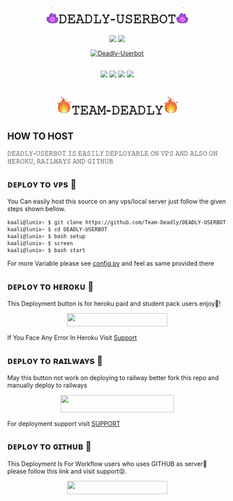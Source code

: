 <h1 align="center"><img src="./resources/geez.gif" width="28px">𝙳𝙴𝙰𝙳𝙻𝚈-𝚄𝚂𝙴𝚁𝙱𝙾𝚃<img src="./resources/geez.gif" width="28px"></h1>

<p align="center">
    <a href="https://t.me/DEADLY_SPAM_BOT"><img src="https://img.shields.io/badge/sᴜᴘᴘᴏʀᴛ%20Group-red.svg?style=for-the-badge&logo=Telegram"></a>
    <a href="https://t.me/DEADLY_SPAMBOT"><img src="https://img.shields.io/badge/ᴜᴘᴅᴀᴛᴇ%20Channel-blue.svg?style=for-the-badge&logo=Telegram"></a>
    </p>


<p align="center">
   <a href="https://github.com/Team-Deadly/DEADLY-USERBOT"><img src="https://te.legra.ph/file/1708946d4d11f914761f2.jpg" alt="Deadly-Userbot" width=400px></a>
   <br>
   <br>
</p>

<p align="center">
    <a href="https://github.com/Team-Deadly/DEADLY-USERBOT/commits/DEADLY-USERBOT"><img src="https://img.shields.io/github/last-commit/Team-Deadly/DEADLY-USERBOT?color=ff69b4&logo=github&logoColor=ff69b4&style=for-the-badge" /></a>
    <a href="https://travis-ci.com/Team-Deadly/DEADLY-USERBOT.svg?branch=main" /></a>
    <a href="https://github.com/Team-Deadly/DEADLY-USERBOT/issues"> <img src="https://img.shields.io/github/issues/Team-Deadly/DEADLY-USERBOT?color=blue&logo=github&style=for-the-badge" /></a>
    <a href="https://github.com/Team-Deadly/DEADLY-USERBOT"> <img src="https://img.shields.io/github/repo-size/Team-Deadly/DEADLY-USERBOT?logo=github&style=for-the-badge" /></a>
    <a href="https://github.com/Team-Deadly/DEADLY-USERBOT/network/members"> <img src="https://img.shields.io/github/forks/Team-Deadly/DEADLY-USERBOT?logo=github&style=for-the-badge" /></a>
    </p>


<h1 align="center"><img src="./resources/GeezFire.gif" width="35px">𝚃𝙴𝙰𝙼-𝙳𝙴𝙰𝙳𝙻𝚈<img src="./resources/GeezFire.gif" width="35px"></h1>

## HOW TO HOST

𝙳𝙴𝙰𝙳𝙻𝚈-𝚄𝚂𝙴𝚁𝙱𝙾𝚃 𝙸𝚂 𝙴𝙰𝚂𝙸𝙻𝚈 𝙳𝙴𝙿𝙻𝙾𝚈𝙰𝙱𝙻𝙴 𝙾𝙽 𝚅𝙿𝚂 𝙰𝙽𝙳 𝙰𝙻𝚂𝙾 𝙾𝙽 𝙷𝙴𝚁𝙾𝙺𝚄, 𝚁𝙰𝙸𝙻𝚆𝙰𝚈𝚂 𝙰𝙽𝙳 𝙶𝙸𝚃𝙷𝚄𝙱

## ᴅᴇᴘʟᴏʏ ᴛᴏ ᴠᴘs 🚀

You Can easily host this source on any vps/local server just follow the given steps shown bellow. 
```console
kaali@lunix~ $ git clone https://github.com/Team-Deadly/DEADLY-USERBOT
kaali@lunix~ $ cd DEADLY-USERBOT
kaali@lunix~ $ bash setup
kaali@lunix~ $ screen
kaali@lunix~ $ bash start
```

For more Variable please see [config.py](https://github.com/Team-Deadly/DEADLY-USERBOT/blob/main/config/config.py) and feel as same provided there

## ᴅᴇᴘʟᴏʏ ᴛᴏ ʜᴇʀᴏᴋᴜ 🚀

This Deployment button is for heroku paid and student pack users enjoy🥰! 

<p align="center"><a href="https://heroku.com/deploy"> <img src="https://img.shields.io/badge/DEPLOY-HEROKU-red/black?style=for-the-badge&logo=heroku" width="230" height="30"/></a></p>

If You Face Any Error In Heroku Visit [Support](https://t.me/The_deadly_support) 

## ᴅᴇᴘʟᴏʏ ᴛᴏ ʀᴀɪʟᴡᴀʏs 🚀

May this button not work on deploying to railway better fork this repo and manually deploy to railways 

<p align="center"><a href="https://railway.app/new/template?template=https://github.com/Team-Deadly/DEADLY-USERBOT&envs=STRING_SESSION10,STRING_SESSION9,STRING_SESSION8,STRING_SESSION7,STRING_SESSION6,STRING_SESSION5,STRING_SESSION4,STRING_SESSION3,STRING_SESSION2,STRING_SESSION,API_ID,API_HASH,SUDO_USERS,ALIVE_PIC,OWNER_ID"> <img src="https://img.shields.io/badge/Deploy%20To%20Railway-Blue?style=for-the-badge&logo=railway" width="260" height="39.75"/></a></p>

For deployment support visit [SUPPORT](https://t.me/deadly_spam_bot)

## ᴅᴇᴘʟᴏʏ ᴛᴏ ɢɪᴛʜᴜʙ 🚀

This Deployment Is For Workflow users who uses GITHUB as server🤣 please follow this link and visit support😝. 

<p align="center"><a href="https://t.me/deadly_spam_bot"> <img src="https://img.shields.io/badge/SETUP-WORKFLOW-red/black?style=for-the-badge&logo=github" width="230" height="30"/></a></p>

